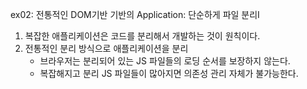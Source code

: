 ex02: 전통적인 DOM기반 기반의 Application: 단순하게 파일 분리I

1. 복잡한 애플리케이션은 코드를 분리해서 개발하는 것이 원칙이다.
2. 전통적인 분리 방식으로 애플리케이션을 분리
    - 브라우저는 분리되어 있는 JS 파일들의 로딩 순서를 보장하지 않는다.
    - 복잡해지고 분리 JS 파일들이 많아지면 의존성 관리 자체가 불가능한다.